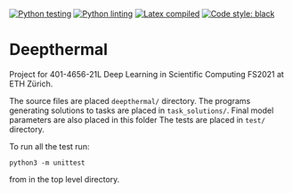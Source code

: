 [![Python testing](https://github.com/alexarntzen/deepthermal/workflows/Python%20testing/badge.svg)](https://github.com/alexarntzen/deepthermal/actions/workflows/python_test.yml)
[![Python linting](https://github.com/alexarntzen/deepthermal/workflows/Python%20linting/badge.svg)](https://github.com/alexarntzen/deepthermal/actions/workflows/python_lint.yml)
[![Latex compiled](https://github.com/alexarntzen/deepthermal/workflows/Compile%20latex/badge.svg)](https://github.com/alexarntzen/deepthermal/actions/workflows/compile_latex.yml)
[![Code style: black](https://img.shields.io/badge/code%20style-black-000000.svg)](https://github.com/psf/black)

# Deepthermal
Project for 401-4656-21L Deep Learning in Scientific Computing FS2021 at ETH Zürich. 

The source files are placed `deepthermal/` directory.
The programs generating solutions to tasks are placed in `task_solutions/`. Final model parameters are also placed in this folder
The tests are placed in `test/` directory. 

To run all the test run: 

```
python3 -m unittest
```
from in the top level directory. 
